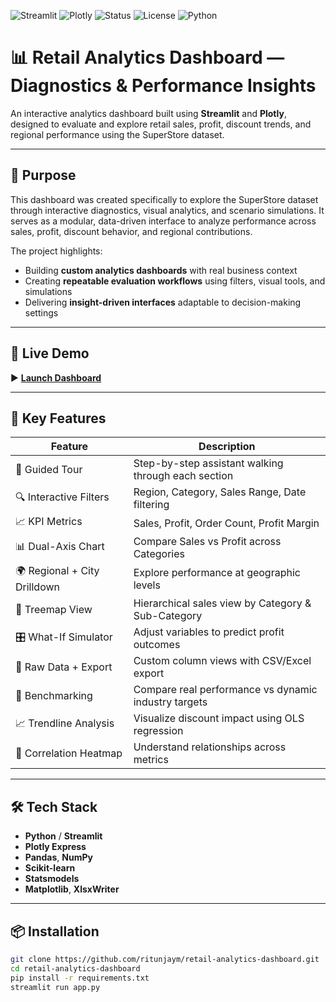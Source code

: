 ![Streamlit](https://img.shields.io/badge/Built%20with-Streamlit-ff4b4b?logo=streamlit&logoColor=white)
![Plotly](https://img.shields.io/badge/Visualized%20with-Plotly-blue?logo=plotly)
![Status](https://img.shields.io/badge/Live-Dashboard-brightgreen)
![License](https://img.shields.io/badge/License-MIT-blue.svg)
![Python](https://img.shields.io/badge/Python-3.10%2B-yellow?logo=python)

# 📊 Retail Analytics Dashboard — Diagnostics & Performance Insights

An interactive analytics dashboard built using **Streamlit** and **Plotly**, designed to evaluate and explore retail sales, profit, discount trends, and regional performance using the SuperStore dataset.

---

## 🎯 Purpose

This dashboard was created specifically to explore the SuperStore dataset through interactive diagnostics, visual analytics, and scenario simulations. It serves as a modular, data-driven interface to analyze performance across sales, profit, discount behavior, and regional contributions.

The project highlights:
- Building **custom analytics dashboards** with real business context  
- Creating **repeatable evaluation workflows** using filters, visual tools, and simulations  
- Delivering **insight-driven interfaces** adaptable to decision-making settings  

---

## 🚀 Live Demo

▶️ **[Launch Dashboard](https://del-dash-ritunjay.streamlit.app/)**

---

## 🧠 Key Features

| Feature                        | Description                                                                 |
|-------------------------------|-----------------------------------------------------------------------------|
| 📖 Guided Tour                 | Step-by-step assistant walking through each section                        |
| 🔍 Interactive Filters         | Region, Category, Sales Range, Date filtering                              |
| 📈 KPI Metrics                 | Sales, Profit, Order Count, Profit Margin                                  |
| 📊 Dual-Axis Chart            | Compare Sales vs Profit across Categories                                  |
| 🌍 Regional + City Drilldown  | Explore performance at geographic levels                                   |
| 🌲 Treemap View               | Hierarchical sales view by Category & Sub-Category                         |
| 🎛️ What-If Simulator         | Adjust variables to predict profit outcomes                                |
| 🧾 Raw Data + Export          | Custom column views with CSV/Excel export                                  |
| 📏 Benchmarking               | Compare real performance vs dynamic industry targets                       |
| 📈 Trendline Analysis         | Visualize discount impact using OLS regression                             |
| 🔗 Correlation Heatmap        | Understand relationships across metrics                                    |

---

## 🛠️ Tech Stack

- **Python** / **Streamlit**
- **Plotly Express**
- **Pandas**, **NumPy**
- **Scikit-learn**
- **Statsmodels**
- **Matplotlib**, **XlsxWriter**

---

## 📦 Installation

```bash
git clone https://github.com/ritunjaym/retail-analytics-dashboard.git
cd retail-analytics-dashboard
pip install -r requirements.txt
streamlit run app.py
